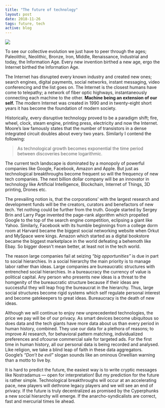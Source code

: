 ```yaml
---
title: "The future of technology"
layout: post
date: 2018-11-26
tags: future, tech
active: blog
---
```

![](https://cdn-images-1.medium.com/max/800/1*iyLZZaeea8i5HONiIDjhig.jpeg)

To see our collective evolution we just have to peer through the ages;
Paleolithic, Neolithic, Bronze, Iron, Middle, Renaissance, Industrial and today,
the Information Age. Every new invention birthed a new age, ergo the Internet
birthed the Information Age.

The Internet has disrupted every known industry and created new ones; search
engines, digital payments, social networks, instant messaging, video
conferencing and the list goes on. The Internet is the closest humans have come
to telepathy; a network of fiber optic highways, instantaneously connecting each
machine to the other. **Machine being an extension of our self.** The modern
Internet was created in 1990 and in twenty-eight short years it has become the
foundation of modern society.

Historically, every disruptive technology proved to be a paradigm shift; fire,
wheel, clock, steam engine, printing press, electricity and now the Internet.
Moore’s law famously states that the number of transistors in a dense integrated
circuit doubles about every two years. Similarly I contend the following:

> As technological growth becomes exponential the time period between discoveries
> become logarithmic.

The current tech landscape is dominated by a monopoly of powerful companies like
Google, Facebook, Amazon and Apple. But just as technological breakthroughs
become frequent so will the frequency of new tech companies. The next billion
dollar company will be an innovator in technology like Artificial Intelligence,
Blockchain, Internet of Things, 3D printing, Drones etc.

The prevailing notion is, that the corporations’ with the largest research and
development funds will be the creators, curators and benefactors of new tech.
Yet nothing could be further from the truth. Google started by Sergey Brin and
Larry Page invented the page-rank algorithm which propelled Google to the top of
the search engine competition, eclipsing a giant like Yahoo. Similarly, Facebook
with its humble beginnings from a college dorm room at Harvard became the
biggest social networking website when Orkut and MySpace were kings. Amazon
which started as a digital bookstore became the biggest marketplace in the world
defeating a behemoth like Ebay. So bigger doesn't mean better, at least not in
the tech world.

The reason large companies fail at seizing *“big opportunities”* is due in part
to social hierarchies. In a social hierarchy the main priority is to manage
labor rather than ideas. Large companies are bureaucratic structures with
entrenched social hierarchies. In a bureaucracy the currency of value is
political capital. Any person who presents new ideas is a threat to the
homgenity of the bureaucratic structure because if their ideas are successful
they will leap frog the bureaucrat in the hierarchy. Thus, large social
structures become rigid systems which self regulate personal interest and become
gatekeepers to great ideas. Bureaucracy is the death of new ideas.

Although we will continue to enjoy new unprecedented technologies, the price we
pay will be of our privacy. As smart devices become ubiquitous so does data and
the tech giants have more data about us than every period in human history,
combined. They use our data for a plethora of reasons; to improve AI research,
for behavioral pattern matching, individualized preferences and ofcourse
commercial sale for targeted ads. For the first time in human history, all our
personal data is being recorded and analysed. Like religion, we take a blind
leap of faith in these data aggregators. Google’s *“Don’t be evil”* slogan
sounds like an ominous Orwellian warning than a motto to live by.

It is hard to predict the future, the easiest way is to write cryptic messages
like Nostradamus — open for interpretation! But my prediction for the future is
rather simple. Technological breakthroughs will occur at an accelerating pace,
new players will dethrone legacy players and we will see an end of privacy. If
the future is truly decentralized as promised by the Cyperphunks a new social
hierarchy will emerge. If the anarcho-syndicalists are correct, fast and
mercurial times lie ahead.
